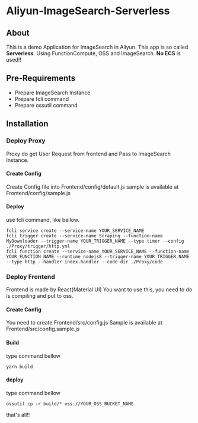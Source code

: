 # Aliyun-ImageSearch-Serverless
## About
This is a demo Application for ImageSearch in Aliyun.
This app is so called **Serverless**.
Using FunctionCompute, OSS and ImageSearch.
**No ECS** is used!!

## Pre-Requirements
- Prepare ImageSearch Instance
- Prepare fcli command
- Prepare ossutil command

## Installation
### Deploy Proxy
Proxy do get User Request from frontend and Pass to ImageSearch Instance.

#### Create Config
Create Config file into Frontend/config/default.js
sample is available at Frontend/config/sample.js

#### Deploy
use fcli command, like bellow.

```
fcli service create --service-name YOUR_SERVICE_NAME
fcli trigger create --service-name Scraping --function-name MyDownloader --trigger-name YOUR_TRIGGER_NAME --type timer --config ./Proxy/trigger/http.yml
fcli function create --service-name YOUR_SERVICE_NAME --function-name YOUR_FUNCTION_NAME --runtime nodejs8 --trigger-name YOUR_TRIGGER_NAME --type http --handler index.handler --code-dir ./Proxy/code
```

### Deploy Frontend
Frontend is made by React(Material UI)
You want to use this, you need to do is compiling and put to oss.

#### Create Config
You need to create Frontend/src/config.js
Sample is available at Frontend/src/config.sample.js

#### Build
type command bellow

```
yarn build
```

#### deploy
type command bellow

```
ossutil cp -r build/* oss://YOUR_OSS_BUCKET_NAME
```

that's all!!
